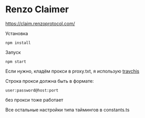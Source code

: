 # Renzo Claimer

https://claim.renzoprotocol.com/

Установка

`npm install`

Запуск

`npm start`

Если нужно, кладём прокси в proxy.txt, я использую
[travchis](https://travchisproxies.com/billing/aff.php?aff=458)

Строка прокси должна быть в формате:

`user:password@host:port`

без прокси тоже работает

Все остальные настройки типа таймингов в constants.ts
